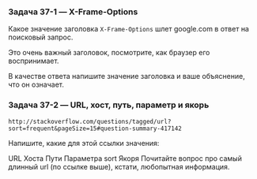 ### Задача 37-1 — X-Frame-Options 

Какое значение заголовка `X-Frame-Options` шлет google.com в ответ на поисковый запрос.

Это очень важный заголовок, посмотрите, как браузер его воспринимает.

В качестве ответа напишите значение заголовка и ваше объяснение, что он означает.



### Задача 37-2 — URL, хост, путь, параметр и якорь 

`http://stackoverflow.com/questions/tagged/url?sort=frequent&pageSize=15#question-summary-417142`

Напишите, какие для этой ссылки значения:

URL
Хоста
Пути
Параметра sort
Якоря
Почитайте вопрос про самый длинный url (по ссылке выше), кстати, любопытная информация.
